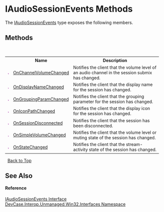 # IAudioSessionEvents Methods
 

The <a href="T_DevCase_Interop_Unmanaged_Win32_Interfaces_IAudioSessionEvents">IAudioSessionEvents</a> type exposes the following members.


## Methods
&nbsp;<table><tr><th></th><th>Name</th><th>Description</th></tr><tr><td>![Public method](media/pubmethod.gif "Public method")</td><td><a href="M_DevCase_Interop_Unmanaged_Win32_Interfaces_IAudioSessionEvents_OnChannelVolumeChanged">OnChannelVolumeChanged</a></td><td>
Notifies the client that the volume level of an audio channel in the session submix has changed.</td></tr><tr><td>![Public method](media/pubmethod.gif "Public method")</td><td><a href="M_DevCase_Interop_Unmanaged_Win32_Interfaces_IAudioSessionEvents_OnDisplayNameChanged">OnDisplayNameChanged</a></td><td>
Notifies the client that the display name for the session has changed.</td></tr><tr><td>![Public method](media/pubmethod.gif "Public method")</td><td><a href="M_DevCase_Interop_Unmanaged_Win32_Interfaces_IAudioSessionEvents_OnGroupingParamChanged">OnGroupingParamChanged</a></td><td>
Notifies the client that the grouping parameter for the session has changed.</td></tr><tr><td>![Public method](media/pubmethod.gif "Public method")</td><td><a href="M_DevCase_Interop_Unmanaged_Win32_Interfaces_IAudioSessionEvents_OnIconPathChanged">OnIconPathChanged</a></td><td>
Notifies the client that the display icon for the session has changed.</td></tr><tr><td>![Public method](media/pubmethod.gif "Public method")</td><td><a href="M_DevCase_Interop_Unmanaged_Win32_Interfaces_IAudioSessionEvents_OnSessionDisconnected">OnSessionDisconnected</a></td><td>
Notifies the client that the session has been disconnected.</td></tr><tr><td>![Public method](media/pubmethod.gif "Public method")</td><td><a href="M_DevCase_Interop_Unmanaged_Win32_Interfaces_IAudioSessionEvents_OnSimpleVolumeChanged">OnSimpleVolumeChanged</a></td><td>
Notifies the client that the volume level or muting state of the session has changed.</td></tr><tr><td>![Public method](media/pubmethod.gif "Public method")</td><td><a href="M_DevCase_Interop_Unmanaged_Win32_Interfaces_IAudioSessionEvents_OnStateChanged">OnStateChanged</a></td><td>
Notifies the client that the stream-activity state of the session has changed.</td></tr></table>&nbsp;
<a href="#iaudiosessionevents-methods">Back to Top</a>

## See Also


#### Reference
<a href="T_DevCase_Interop_Unmanaged_Win32_Interfaces_IAudioSessionEvents">IAudioSessionEvents Interface</a><br /><a href="N_DevCase_Interop_Unmanaged_Win32_Interfaces">DevCase.Interop.Unmanaged.Win32.Interfaces Namespace</a><br />